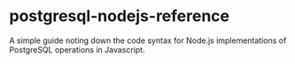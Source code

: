 # postgresql-nodejs-reference

A simple guide noting down the code syntax for Node.js implementations of PostgreSQL operations in Javascript.
